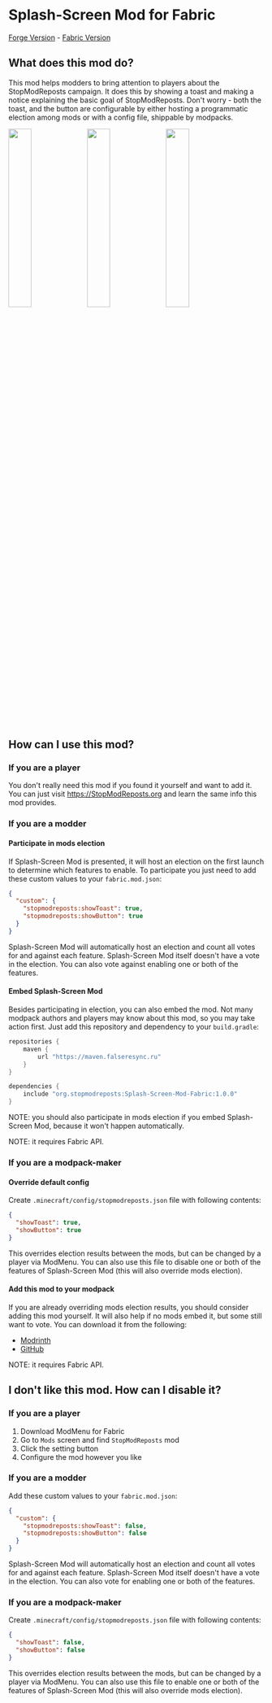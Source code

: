 # Splash-Screen Mod for Fabric
[Forge Version](https://github.com/StopModReposts/Splash-Screen-Mod) -
[Fabric Version](https://github.com/StopModReposts/Splash-Screen-Mod-Fabric)

## What does this mod do?
This mod helps modders to bring attention to players about the StopModReposts
campaign. It does this by showing a toast and making a notice explaining the
basic goal of StopModReposts. Don't worry - both the toast, and the button are
configurable by either hosting a programmatic election among mods or with a
config file, shippable by modpacks.

<img src="https://raw.githubusercontent.com/StopModReposts/Splash-Screen-Mod-Fabric/master/assets/titlescreen.png" width="30%"></img>
<img src="https://raw.githubusercontent.com/StopModReposts/Splash-Screen-Mod-Fabric/master/assets/notice.png" width="30%"></img>
<img src="https://raw.githubusercontent.com/StopModReposts/Splash-Screen-Mod-Fabric/master/assets/settings.png" width="30%"></img>


## How can I use this mod?
### If you are a player
You don't really need this mod if you found it yourself and want to add it.
You can just visit https://StopModReposts.org and learn the same info this mod
provides.

### If you are a modder
#### Participate in mods election
If Splash-Screen Mod is presented, it will host an election on the first launch
to determine which features to enable. To participate you just need to add
these custom values to your `fabric.mod.json`:
```json
{
  "custom": {
    "stopmodreposts:showToast": true,
    "stopmodreposts:showButton": true
  }
}
```
Splash-Screen Mod will automatically host an election and count all votes for
and against each feature. Splash-Screen Mod itself doesn't have a vote in the
election. You can also vote against enabling one or both of the features.

#### Embed Splash-Screen Mod
Besides participating in election, you can also embed the mod. Not many
modpack authors and players may know about this mod, so you may take action
first. Just add this repository and dependency to your `build.gradle`:
```groovy
repositories {
    maven {
        url "https://maven.falseresync.ru"
    }
}

dependencies {
    include "org.stopmodreposts:Splash-Screen-Mod-Fabric:1.0.0"
}
```
NOTE: you should also participate in mods election if you embed Splash-Screen
Mod, because it won't happen automatically.

NOTE: it requires Fabric API.

### If you are a modpack-maker
#### Override default config
Create `.minecraft/config/stopmodreposts.json` file with following contents:
```json
{
  "showToast": true,
  "showButton": true
}
```
This overrides election results between the mods, but can be changed by a
player via ModMenu. You can also use this file to disable one or both of the
features of Splash-Screen Mod (this will also override mods election).

#### Add this mod to your modpack
If you are already overriding mods election results, you should consider adding
this mod yourself. It will also help if no mods embed it, but some still want
to vote. You can download it from the following:
- [Modrinth](https://modrinth.com/mod/stopmodreposts)
- [GitHub](https://github.com/StopModReposts/Splash-Screen-Mod-Fabric/releases)

NOTE: it requires Fabric API.

## I don't like this mod. How can I disable it?
### If you are a player
1. Download ModMenu for Fabric
1. Go to `Mods` screen and find `StopModReposts` mod
1. Click the setting button
1. Configure the mod however you like

### If you are a modder
Add these custom values to your `fabric.mod.json`:
```json
{
  "custom": {
    "stopmodreposts:showToast": false,
    "stopmodreposts:showButton": false
  }
}
```
Splash-Screen Mod will automatically host an election and count all votes for
and against each feature. Splash-Screen Mod itself doesn't have a vote in the
election. You can also vote for enabling one or both of the features.

### If you are a modpack-maker
Create `.minecraft/config/stopmodreposts.json` file with following contents:
```json
{
  "showToast": false,
  "showButton": false
}
```
This overrides election results between the mods, but can be changed by a
player via ModMenu. You can also use this file to enable one or both of the
features of Splash-Screen Mod (this will also override mods election).
